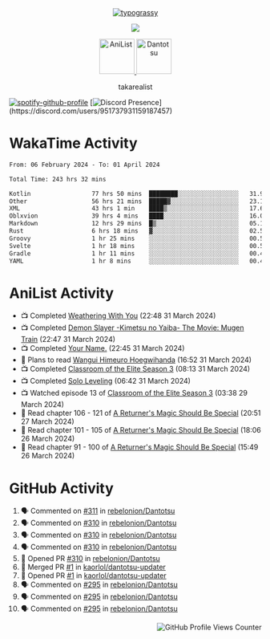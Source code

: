<div align="center">
<a href="https://github.com/kawarimidoll/typograssy">
    <img alt="typograssy" src="https://typograssy.deno.dev/api?text=%E3%82%B8%E3%83%A7%E3%83%B3%E3%81%A7%E3%81%99%E3%80%82%E3%81%93%E3%82%93%E3%81%AB%E3%81%A1%E3%81%AF%20%20%5E%5E%20sup%20iam%20ibo%20--&&l0=none&l1=82d9d0&l2=027353&l3=038c4c&l4=01402e&bg=none&frame=none&speed=100&comment=">
</a>
</div>
<p align="center">
  <a href="https://skillicons.dev">
    <img src="https://skillicons.dev/icons?i=vscode,html,androidstudio,mysql,rust,python" />
  </a>
</p>

<p align="center">
    <a href="https://anilist.co/user/takarealist112/">
      <img src="https://i.imgur.com/LDvh7Lg.gif" alt="AniList" style="width: 70px; height: auto;">
    </a>
    <a href="https://discord.gg/4HPZ5nAWwM/">
      <img src="https://i.imgur.com/5o3Y9Jb.gif" alt="Dantotsu" style="width: 70px; height: auto;">
    </a>
</p>

<p align="center">
takarealist
</p>

[![spotify-github-profile](https://spotify-github-profile.vercel.app/api/view?uid=216np2gahwfhcjozqmzomew7i&cover_image=true&theme=novatorem&show_offline=true&background_color=121212&interchange=false&bar_color=53b14f&bar_color_cover=true)](https://spotify-github-profile.vercel.app/api/view?uid=216np2gahwfhcjozqmzomew7i&redirect=true)
[![Discord Presence](https://lanyard-profile-readme.vercel.app/api/951737931159187457?theme=dark&bg=Oe1116&animated=false&hideDiscrim=true&borderRadius=30px&idleMessage=currently%20offline...)](https://discord.com/users/951737931159187457)

# WakaTime Activity

<!--START_SECTION:waka-->

```txt
From: 06 February 2024 - To: 01 April 2024

Total Time: 243 hrs 32 mins

Kotlin                 77 hrs 50 mins  ████████░░░░░░░░░░░░░░░░░   31.96 %
Other                  56 hrs 21 mins  █████▓░░░░░░░░░░░░░░░░░░░   23.14 %
XML                    43 hrs 1 min    ████▒░░░░░░░░░░░░░░░░░░░░   17.67 %
Oblxvion               39 hrs 4 mins   ████░░░░░░░░░░░░░░░░░░░░░   16.05 %
Markdown               12 hrs 29 mins  █▒░░░░░░░░░░░░░░░░░░░░░░░   05.13 %
Rust                   6 hrs 18 mins   ▓░░░░░░░░░░░░░░░░░░░░░░░░   02.59 %
Groovy                 1 hr 25 mins    ░░░░░░░░░░░░░░░░░░░░░░░░░   00.59 %
Svelte                 1 hr 18 mins    ░░░░░░░░░░░░░░░░░░░░░░░░░   00.54 %
Gradle                 1 hr 11 mins    ░░░░░░░░░░░░░░░░░░░░░░░░░   00.49 %
YAML                   1 hr 8 mins     ░░░░░░░░░░░░░░░░░░░░░░░░░   00.47 %
```

<!--END_SECTION:waka-->

# AniList Activity

<!-- ANILIST_ACTIVITY:start -->

-   📺 Completed [Weathering With You](https://anilist.co/anime/106286) (22:48 31 March 2024)
-   📺 Completed [Demon Slayer -Kimetsu no Yaiba- The Movie: Mugen Train](https://anilist.co/anime/112151) (22:47 31 March 2024)
-   📺 Completed [Your Name.](https://anilist.co/anime/21519) (22:45 31 March 2024)
-   📖 Plans to read [Wangui Himeuro Hoegwihanda](https://anilist.co/manga/170724) (16:52 31 March 2024)
-   📺 Completed [Classroom of the Elite Season 3](https://anilist.co/anime/146066) (08:13 31 March 2024)
-   📺 Completed [Solo Leveling](https://anilist.co/anime/151807) (06:42 31 March 2024)
-   📺 Watched episode 13 of [Classroom of the Elite Season 3](https://anilist.co/anime/146066) (03:38 29 March 2024)
-   📖 Read chapter 106 - 121 of [A Returner's Magic Should Be Special](https://anilist.co/manga/105393) (20:51 27 March 2024)
-   📖 Read chapter 101 - 105 of [A Returner's Magic Should Be Special](https://anilist.co/manga/105393) (18:06 26 March 2024)
-   📖 Read chapter 91 - 100 of [A Returner's Magic Should Be Special](https://anilist.co/manga/105393) (15:49 26 March 2024)

<!-- ANILIST_ACTIVITY:end -->

# GitHub Activity

<!--START_SECTION:activity-->

1. 🗣 Commented on [#311](https://github.com/rebelonion/Dantotsu/pull/311#issuecomment-2031161882) in [rebelonion/Dantotsu](https://github.com/rebelonion/Dantotsu)
2. 🗣 Commented on [#310](https://github.com/rebelonion/Dantotsu/pull/310#issuecomment-2031009138) in [rebelonion/Dantotsu](https://github.com/rebelonion/Dantotsu)
3. 🗣 Commented on [#310](https://github.com/rebelonion/Dantotsu/pull/310#issuecomment-2031008967) in [rebelonion/Dantotsu](https://github.com/rebelonion/Dantotsu)
4. 🗣 Commented on [#310](https://github.com/rebelonion/Dantotsu/pull/310#issuecomment-2030465023) in [rebelonion/Dantotsu](https://github.com/rebelonion/Dantotsu)
5. 💪 Opened PR [#310](https://github.com/rebelonion/Dantotsu/pull/310) in [rebelonion/Dantotsu](https://github.com/rebelonion/Dantotsu)
6. 🎉 Merged PR [#1](https://github.com/kaorlol/dantotsu-updater/pull/1) in [kaorlol/dantotsu-updater](https://github.com/kaorlol/dantotsu-updater)
7. 💪 Opened PR [#1](https://github.com/kaorlol/dantotsu-updater/pull/1) in [kaorlol/dantotsu-updater](https://github.com/kaorlol/dantotsu-updater)
8. 🗣 Commented on [#295](https://github.com/rebelonion/Dantotsu/pull/295#issuecomment-2027904226) in [rebelonion/Dantotsu](https://github.com/rebelonion/Dantotsu)
9. 🗣 Commented on [#295](https://github.com/rebelonion/Dantotsu/pull/295#issuecomment-2027898613) in [rebelonion/Dantotsu](https://github.com/rebelonion/Dantotsu)
10. 🗣 Commented on [#295](https://github.com/rebelonion/Dantotsu/pull/295#issuecomment-2027896062) in [rebelonion/Dantotsu](https://github.com/rebelonion/Dantotsu)
<!--END_SECTION:activity-->

<div align="right">
    <img src="https://komarev.com/ghpvc/?username=sneazy-ibo&color=ff6e00&label=Counter&abbreviated=true" alt="GitHub Profile Views Counter">
</div>
